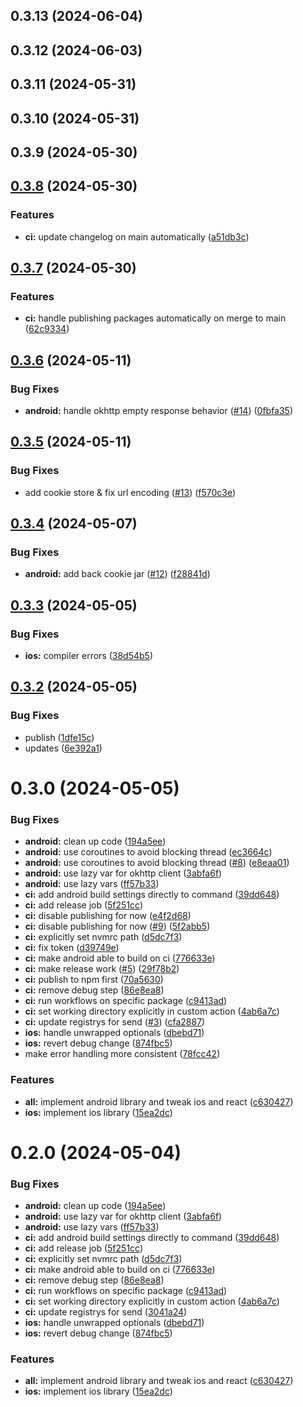 

## 0.3.13 (2024-06-04)

## 0.3.12 (2024-06-03)

## 0.3.11 (2024-05-31)

## 0.3.10 (2024-05-31)

## 0.3.9 (2024-05-30)

## [0.3.8](https://github.com/candlefinance/oss/compare/v0.3.7...v0.3.8) (2024-05-30)


### Features

* **ci:** update changelog on main automatically ([a51db3c](https://github.com/candlefinance/oss/commit/a51db3ce4a388775c8d05492543175ea26ea6143))


## [0.3.7](https://github.com/candlefinance/oss/compare/v0.3.6...v0.3.7) (2024-05-30)


### Features

* **ci:** handle publishing packages automatically on merge to main ([62c9334](https://github.com/candlefinance/oss/commit/62c933412e46958e8aad02269ce7accd798395f4))


## [0.3.6](https://github.com/candlefinance/oss/compare/v0.3.5...v0.3.6) (2024-05-11)


### Bug Fixes

* **android:** handle okhttp empty response behavior ([#14](https://github.com/candlefinance/oss/issues/14)) ([0fbfa35](https://github.com/candlefinance/oss/commit/0fbfa35c90a048998a2f16f6fb3b0a0a46972998))

## [0.3.5](https://github.com/candlefinance/oss/compare/v0.3.4...v0.3.5) (2024-05-11)


### Bug Fixes

* add cookie store & fix url encoding ([#13](https://github.com/candlefinance/oss/issues/13)) ([f570c3e](https://github.com/candlefinance/oss/commit/f570c3e92fb9c1d1f2f5b2039d342a199ac36a3d))

## [0.3.4](https://github.com/candlefinance/oss/compare/v0.3.3...v0.3.4) (2024-05-07)


### Bug Fixes

* **android:** add back cookie jar ([#12](https://github.com/candlefinance/oss/issues/12)) ([f28841d](https://github.com/candlefinance/oss/commit/f28841d6e39e285aaa605db208a3bd0269abf3d1))

## [0.3.3](https://github.com/candlefinance/oss/compare/v0.3.2...v0.3.3) (2024-05-05)


### Bug Fixes

* **ios:** compiler errors ([38d54b5](https://github.com/candlefinance/oss/commit/38d54b53da2ad47e318fb8b0bb4fc038dc10216a))

## [0.3.2](https://github.com/candlefinance/oss/compare/v0.3.0...v0.3.2) (2024-05-05)


### Bug Fixes

* publish ([1dfe15c](https://github.com/candlefinance/oss/commit/1dfe15cb86cf60bc74d7ee65df4758e37459ae9b))
* updates ([6e392a1](https://github.com/candlefinance/oss/commit/6e392a17b045588e10d159a33a0ec75834afd417))

# 0.3.0 (2024-05-05)


### Bug Fixes

* **android:** clean up code ([194a5ee](https://github.com/candlefinance/oss/commit/194a5ee7494f918cba34f0cafaf0991b767ca15e))
* **android:** use coroutines to avoid blocking thread ([ec3664c](https://github.com/candlefinance/oss/commit/ec3664cc8cb2e3079886b40f562e478a676cbc2b))
* **android:** use coroutines to avoid blocking thread ([#8](https://github.com/candlefinance/oss/issues/8)) ([e8eaa01](https://github.com/candlefinance/oss/commit/e8eaa01965d8b4a2cef0b0a0281e3e9117be9047))
* **android:** use lazy var for okhttp client ([3abfa6f](https://github.com/candlefinance/oss/commit/3abfa6f3115d58b311b3c9abb9275b10b879d604))
* **android:** use lazy vars ([ff57b33](https://github.com/candlefinance/oss/commit/ff57b336753fdb009cce1ed8bc3ad382a2e14131))
* **ci:** add android build settings directly to command ([39dd648](https://github.com/candlefinance/oss/commit/39dd6480e6b3553f621806357d7c4271f53ca345))
* **ci:** add release job ([5f251cc](https://github.com/candlefinance/oss/commit/5f251cc96ea10c08a567e90dc8a395e2aeb23ff6))
* **ci:** disable publishing for now ([e4f2d68](https://github.com/candlefinance/oss/commit/e4f2d68e7250aa308b5750434432972811cff6a1))
* **ci:** disable publishing for now ([#9](https://github.com/candlefinance/oss/issues/9)) ([5f2abb5](https://github.com/candlefinance/oss/commit/5f2abb5e6f5570e0dd2e2d647697be236ac2ea81))
* **ci:** explicitly set nvmrc path ([d5dc7f3](https://github.com/candlefinance/oss/commit/d5dc7f3e470147921cd43080c3dd8301e44feb78))
* **ci:** fix token ([d39749e](https://github.com/candlefinance/oss/commit/d39749e72ace462168bf48ad83a1b8c4d33e2b9c))
* **ci:** make android able to build on ci ([776633e](https://github.com/candlefinance/oss/commit/776633eebcab1b17635cc1a8a757597061a57e71))
* **ci:** make release work ([#5](https://github.com/candlefinance/oss/issues/5)) ([29f78b2](https://github.com/candlefinance/oss/commit/29f78b2aa8b1951ae1ff56fc9a1d8e652a21b8da))
* **ci:** publish to npm first ([70a5630](https://github.com/candlefinance/oss/commit/70a563074a9df520fe9cbde87b59c167ac151bfd))
* **ci:** remove debug step ([86e8ea8](https://github.com/candlefinance/oss/commit/86e8ea816aa951ca5b1f6d74be1a51ebe3ef3943))
* **ci:** run workflows on specific package ([c9413ad](https://github.com/candlefinance/oss/commit/c9413ade0d31e860ebb985840aa587163e490524))
* **ci:** set working directory explicitly in custom action ([4ab6a7c](https://github.com/candlefinance/oss/commit/4ab6a7c7b32fa4eba87743559d706e66aa2482d4))
* **ci:** update registrys for send ([#3](https://github.com/candlefinance/oss/issues/3)) ([cfa2887](https://github.com/candlefinance/oss/commit/cfa2887d836dba8332d7769ab34db3e2ae02e723))
* **ios:** handle unwrapped optionals ([dbebd71](https://github.com/candlefinance/oss/commit/dbebd71f0b7292e215f7f22f9c9d0eb6594677d4))
* **ios:** revert debug change ([874fbc5](https://github.com/candlefinance/oss/commit/874fbc50c2d6e40c4d58d324a80cafd166cf1852))
* make error handling more consistent ([78fcc42](https://github.com/candlefinance/oss/commit/78fcc425c04ab6815aa00ff14b4512a7860d2892))


### Features

* **all:** implement android library and tweak ios and react ([c630427](https://github.com/candlefinance/oss/commit/c6304279e0e9576b4a98982e0a96dc0335d44cc7))
* **ios:** implement ios library ([15ea2dc](https://github.com/candlefinance/oss/commit/15ea2dc77070ca8345fe905e63c6f85b2922b471))

# 0.2.0 (2024-05-04)


### Bug Fixes

* **android:** clean up code ([194a5ee](https://github.com/candlefinance/oss/commit/194a5ee7494f918cba34f0cafaf0991b767ca15e))
* **android:** use lazy var for okhttp client ([3abfa6f](https://github.com/candlefinance/oss/commit/3abfa6f3115d58b311b3c9abb9275b10b879d604))
* **android:** use lazy vars ([ff57b33](https://github.com/candlefinance/oss/commit/ff57b336753fdb009cce1ed8bc3ad382a2e14131))
* **ci:** add android build settings directly to command ([39dd648](https://github.com/candlefinance/oss/commit/39dd6480e6b3553f621806357d7c4271f53ca345))
* **ci:** add release job ([5f251cc](https://github.com/candlefinance/oss/commit/5f251cc96ea10c08a567e90dc8a395e2aeb23ff6))
* **ci:** explicitly set nvmrc path ([d5dc7f3](https://github.com/candlefinance/oss/commit/d5dc7f3e470147921cd43080c3dd8301e44feb78))
* **ci:** make android able to build on ci ([776633e](https://github.com/candlefinance/oss/commit/776633eebcab1b17635cc1a8a757597061a57e71))
* **ci:** remove debug step ([86e8ea8](https://github.com/candlefinance/oss/commit/86e8ea816aa951ca5b1f6d74be1a51ebe3ef3943))
* **ci:** run workflows on specific package ([c9413ad](https://github.com/candlefinance/oss/commit/c9413ade0d31e860ebb985840aa587163e490524))
* **ci:** set working directory explicitly in custom action ([4ab6a7c](https://github.com/candlefinance/oss/commit/4ab6a7c7b32fa4eba87743559d706e66aa2482d4))
* **ci:** update registrys for send ([3041a24](https://github.com/candlefinance/oss/commit/3041a24817a04e6f3720e22dcf10b21728a77d57))
* **ios:** handle unwrapped optionals ([dbebd71](https://github.com/candlefinance/oss/commit/dbebd71f0b7292e215f7f22f9c9d0eb6594677d4))
* **ios:** revert debug change ([874fbc5](https://github.com/candlefinance/oss/commit/874fbc50c2d6e40c4d58d324a80cafd166cf1852))


### Features

* **all:** implement android library and tweak ios and react ([c630427](https://github.com/candlefinance/oss/commit/c6304279e0e9576b4a98982e0a96dc0335d44cc7))
* **ios:** implement ios library ([15ea2dc](https://github.com/candlefinance/oss/commit/15ea2dc77070ca8345fe905e63c6f85b2922b471))